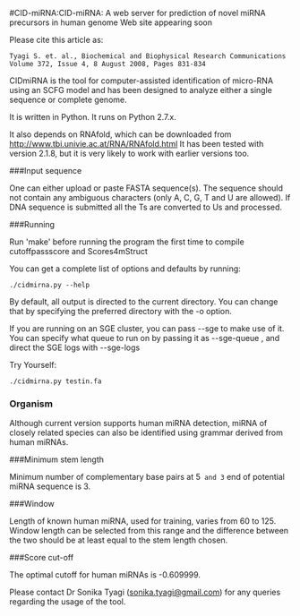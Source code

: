 
#CID-miRNA:CID-miRNA: A web server for prediction of novel miRNA precursors in human genome 
Web site appearing soon

Please cite this article as:

    Tyagi S. et. al., Biochemical and Biophysical Research Communications                       
    Volume 372, Issue 4, 8 August 2008, Pages 831-834                                           


CIDmiRNA is the tool for computer-assisted identification of micro-RNA using an SCFG model and has been designed to analyze either a single sequence or complete genome.

It is written in Python. It runs on Python 2.7.x.

It also depends on RNAfold, which can be downloaded from http://www.tbi.univie.ac.at/RNA/RNAfold.html It has been tested 
with version 2.1.8, but it is very likely to work with earlier versions too.


###Input sequence

One can either upload or paste FASTA sequence(s). The sequence should not contain any ambiguous characters (only A, C, G, T and U are allowed). 
If DNA sequence is submitted all the Ts are converted to Us and processed. 


###Running

Run 'make' before running the program the first time to compile cutoffpassscore and Scores4mStruct


You can get a complete list of options and defaults by running:

```
./cidmirna.py --help
```

By default, all output is directed to the current directory. You can change that by specifying
the preferred directory with the -o option.

If you are running on an SGE cluster, you can pass --sge to make use of it. You can specify
what queue to run on by passing it as --sge-queue <queuename>, and direct the SGE logs with --sge-logs <directory>


Try Yourself:

```
./cidmirna.py testin.fa
```


### Organism

Although current version supports human miRNA detection, miRNA of closely related species can also be identified using grammar derived from human miRNAs.

###Minimum stem length

Minimum number of complementary base pairs at 5` and 3` end of potential miRNA sequence is 3.


###Window

Length of known human miRNA, used for training, varies from 60 to 125. Window length can be selected from this range and the difference 
between the two should be at least equal to the stem length chosen.


###Score cut-off

The optimal cutoff for human miRNAs is -0.609999.


Please contact Dr Sonika Tyagi (sonika.tyagi@gmail.com) for any queries
regarding the usage of the tool.
